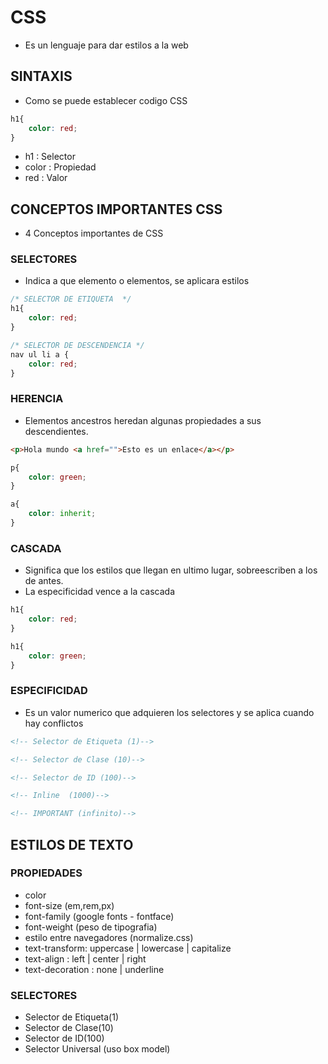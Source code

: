 # CSS 

- Es un lenguaje para dar estilos a la web

## SINTAXIS

- Como se puede establecer codigo CSS

```css
h1{
    color: red;
}
```
- h1 : Selector
- color : Propiedad
- red : Valor

## CONCEPTOS IMPORTANTES CSS

- 4 Conceptos importantes de CSS

### SELECTORES

- Indica a que elemento o elementos, se aplicara estilos

```css
/* SELECTOR DE ETIQUETA  */
h1{
    color: red;
}

/* SELECTOR DE DESCENDENCIA */
nav ul li a {
    color: red;
}
```

### HERENCIA

- Elementos ancestros heredan algunas propiedades a sus descendientes.

```html 
<p>Hola mundo <a href="">Esto es un enlace</a></p>
```

```css
p{
    color: green;
}

a{
    color: inherit;
}
```

### CASCADA

- Significa que los estilos que llegan en ultimo lugar, sobreescriben a los de antes.
- La especificidad vence a la cascada

```css
h1{
    color: red;
}

h1{
    color: green;
}
```

### ESPECIFICIDAD

- Es un valor numerico que adquieren los selectores y se aplica cuando hay conflictos

```html
<!-- Selector de Etiqueta (1)-->

<!-- Selector de Clase (10)-->

<!-- Selector de ID (100)-->

<!-- Inline  (1000)-->

<!-- IMPORTANT (infinito)-->
```

## ESTILOS DE TEXTO

### PROPIEDADES

- color
- font-size (em,rem,px)
- font-family (google fonts - fontface)
- font-weight (peso de tipografia)
- estilo entre navegadores (normalize.css)
- text-transform: uppercase | lowercase | capitalize
- text-align : left | center | right
- text-decoration : none | underline

### SELECTORES
- Selector de Etiqueta(1)
- Selector de Clase(10)
- Selector de ID(100)
- Selector Universal (uso box model)

<!-- Actualizar el repositorio con lo visto en la 2da parte
  1) Explicar los conceptos con ejemplos
  2) (Agregar una nueva tipografia de google fonts, usando font-face)
-->